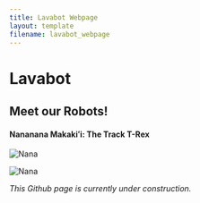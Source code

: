 ```yaml
---
title: Lavabot Webpage
layout: template
filename: lavabot_webpage
--- 
```


# Lavabot

## Meet our Robots!

#### Nananana Makakiʻi: The Track T-Rex

![Nana](../images/2016.7.14_Lavabot.JPG)

![Nana](../images/2016.7.28_Lavabot.JPG)

*This Github page is currently under construction.*
